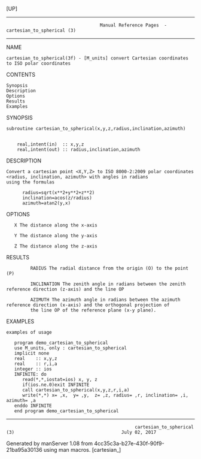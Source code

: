 [UP]

-----------------------------------------------------------------------------------------------------------------------------------
                                       Manual Reference Pages  - cartesian_to_spherical (3)
-----------------------------------------------------------------------------------------------------------------------------------
                                                                 
NAME

    cartesian_to_spherical(3f) - [M_units] convert Cartesian coordinates to ISO polar coordinates

CONTENTS

    Synopsis
    Description
    Options
    Results
    Examples

SYNOPSIS

    subroutine cartesian_to_spherical(x,y,z,radius,inclination,azimuth)


        real,intent(in)  :: x,y,z
        real,intent(out) :: radius,inclination,azimuth



DESCRIPTION

    Convert a cartesian point <X,Y,Z> to ISO 8000-2:2009 polar coordinates <radius, inclination, azimuth> with angles in radians
    using the formulas

          radius=sqrt(x**2+y**2+z**2)
          inclination=acos(z/radius)
          azimuth=atan2(y,x)



OPTIONS

       X The distance along the x-axis

       Y The distance along the y-axis

       Z The distance along the z-axis

RESULTS

             RADIUS The radial distance from the origin (O) to the point (P)

             INCLINATION The zenith angle in radians between the zenith reference direction (z-axis) and the line OP

             AZIMUTH The azimuth angle in radians between the azimuth reference direction (x-axis) and the orthogonal projection of
             the line OP of the reference plane (x-y plane).

EXAMPLES

    examples of usage

       program demo_cartesian_to_spherical
       use M_units, only : cartesian_to_spherical
       implicit none
       real    :: x,y,z
       real    :: r,i,a
       integer :: ios
       INFINITE: do
          read(*,*,iostat=ios) x, y, z
          if(ios.ne.0)exit INFINITE
          call cartesian_to_spherical(x,y,z,r,i,a)
          write(*,*) x= ,x,  y= ,y,  z= ,z, radius= ,r, inclination= ,i, azimuth= ,a
       enddo INFINITE
       end program demo_cartesian_to_spherical

-----------------------------------------------------------------------------------------------------------------------------------

                                                    cartesian_to_spherical (3)                                        July 02, 2017

Generated by manServer 1.08 from 4cc35c3a-b27e-430f-90f9-21ba95a30136 using man macros.
                                                           [cartesian_]
